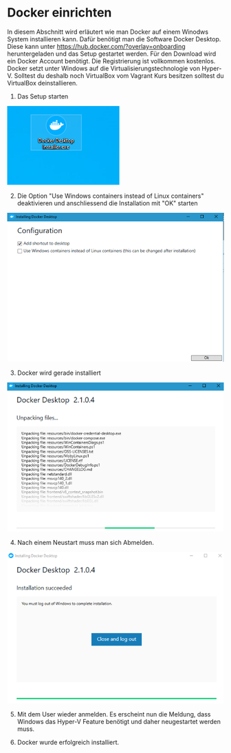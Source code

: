 # Docker einrichten

In diesem Abschnitt wird erläutert wie man Docker auf einem Winodws System installieren kann. Dafür benötigt man die Software Docker Desktop. Diese kann unter https://hub.docker.com/?overlay=onboarding heruntergeladen und das Setup gestartet werden.
Für den Download wird ein Docker Account benötigt. Die Registrierung  ist vollkommen kostenlos. Docker setzt unter Windows auf die Virtualisierungstechnologie von Hyper-V. Solltest du deshalb noch VirtualBox vom Vagrant Kurs besitzen solltest du VirtualBox deinstallieren.

1) Das Setup starten

![alt text](https://github.com/harbinde/VA-ITSE17b-Vagrant-Docker/blob/master/Docker/IMG/Docker_Setup1.PNG)

2) Die Option "Use Windows containers instead of Linux containers" deaktivieren und anschliessend die Installation mit "OK" starten


![alt text](https://github.com/harbinde/VA-ITSE17b-Vagrant-Docker/blob/master/Docker/IMG/Docker_Setup2.PNG)

3) Docker wird gerade installiert

![alt text](https://github.com/harbinde/VA-ITSE17b-Vagrant-Docker/blob/master/Docker/IMG/Docker_Setup3.PNG)

4) Nach einem Neustart muss man sich Abmelden.

![alt text](https://github.com/harbinde/VA-ITSE17b-Vagrant-Docker/blob/master/Docker/IMG/Docker_Setup4.PNG)

5) Mit dem User wieder anmelden. Es erscheint nun die Meldung, dass Windows das Hyper-V Feature benötigt und daher neugestartet werden muss.

6) Docker wurde erfolgreich installiert.

